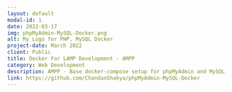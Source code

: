 ```yaml
---
layout: default
modal-id: 1
date: 2022-03-17
img: phpMyAdmin-MySQL-Docker.png
alt: My Logo for PHP, MySQL Docker
project-date: March 2022
client: Public
title: Docker For LAMP Development - AMPP
category: Web Development
description: AMPP - Base docker-compose setup for phpMyAdmin and MySQL (Alternative to XAMPP)
link: https://github.com/ChandanShakya/phpMyAdmin-MySQL-Docker
---
```

